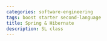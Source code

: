 ```yaml
---
categories: software-engineering
tags: boost starter second-language
title: Spring & Hibernate
description: SL class
---
```

